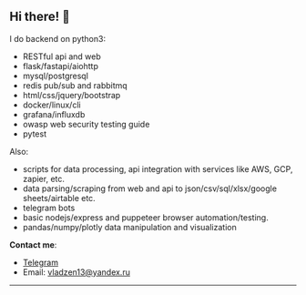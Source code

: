 
## Hi there! 👋
I do backend on python3:
- RESTful api and web
- flask/fastapi/aiohttp
- mysql/postgresql
- redis pub/sub and rabbitmq
- html/css/jquery/bootstrap
- docker/linux/cli
- grafana/influxdb
- owasp web security testing guide
- pytest

Also:
- scripts for data processing, api integration with services like AWS, GCP, zapier, etc.
- data parsing/scraping from web and api to json/csv/sql/xlsx/google sheets/airtable etc.
- telegram bots
- basic nodejs/express and puppeteer browser automation/testing.
- pandas/numpy/plotly data manipulation and visualization

**Contact me**:
- [Telegram](https://t.me/migelson_md)
- Email: vladzen13@yandex.ru

---

<!--

![vladzen13's github stats](https://github-readme-stats.vercel.app/api?username=vladzen13&count_private=true&show_icons=true&theme=onedark)

![Top Langs](https://github-readme-stats.vercel.app/api/top-langs/?username=vladzen13&layout=compact&hide=css,html)


- 👋 Hi, I’m @vladzen13
- 👀 I’m interested in python3 and software development.
- 🌱 I’m currently learning ML and Deep Learning at https://stepik.org/course/124069/info (nice and cool kaggle account is under progress)
- 📫 Contact me on Telegram https://t.me/migelson_md 
-->
